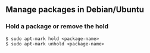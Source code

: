 ## Manage packages in Debian/Ubuntu

### Hold a package or remove the hold
```console
$ sudo apt-mark hold <package-name>
$ sudo apt-mark unhold <package-name>
```
